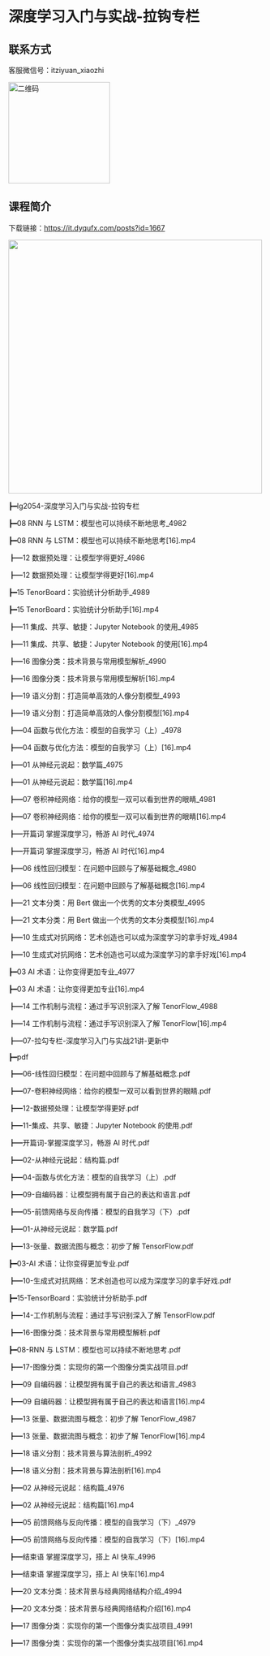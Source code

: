 # 深度学习入门与实战-拉钩专栏

## 联系方式

客服微信号：itziyuan_xiaozhi

<img src="https://ziyuanyun.oss-cn-guangzhou.aliyuncs.com/common/20240614073449/666b82192834a.jpg" width="200" height="200" alt="二维码">

## 课程简介

下载链接：https://it.dyqufx.com/posts?id=1667

<img src="https://ziyuanyun.oss-cn-guangzhou.aliyuncs.com/yun/20240515183503/66448fd78b477.jpg" width="500" alt="">

  ┣━lg2054-深度学习入门与实战-拉钩专栏

 ┣━08 RNN 与 LSTM：模型也可以持续不断地思考_4982

 ┣━08 RNN 与 LSTM：模型也可以持续不断地思考[16].mp4

 ┣━12 数据预处理：让模型学得更好_4986

 ┣━12 数据预处理：让模型学得更好[16].mp4

 ┣━15 TenorBoard：实验统计分析助手_4989

 ┣━15 TenorBoard：实验统计分析助手[16].mp4

 ┣━11 集成、共享、敏捷：Jupyter Notebook 的使用_4985

 ┣━11 集成、共享、敏捷：Jupyter Notebook 的使用[16].mp4

 ┣━16 图像分类：技术背景与常用模型解析_4990

 ┣━16 图像分类：技术背景与常用模型解析[16].mp4

 ┣━19 语义分割：打造简单高效的人像分割模型_4993

 ┣━19 语义分割：打造简单高效的人像分割模型[16].mp4

 ┣━04 函数与优化方法：模型的自我学习（上）_4978

 ┣━04 函数与优化方法：模型的自我学习（上）[16].mp4

 ┣━01 从神经元说起：数学篇_4975

 ┣━01 从神经元说起：数学篇[16].mp4

 ┣━07 卷积神经网络：给你的模型一双可以看到世界的眼睛_4981

 ┣━07 卷积神经网络：给你的模型一双可以看到世界的眼睛[16].mp4

 ┣━开篇词 掌握深度学习，畅游 AI 时代_4974

 ┣━开篇词 掌握深度学习，畅游 AI 时代[16].mp4

 ┣━06 线性回归模型：在问题中回顾与了解基础概念_4980

 ┣━06 线性回归模型：在问题中回顾与了解基础概念[16].mp4

 ┣━21 文本分类：用 Bert 做出一个优秀的文本分类模型_4995

 ┣━21 文本分类：用 Bert 做出一个优秀的文本分类模型[16].mp4

 ┣━10 生成式对抗网络：艺术创造也可以成为深度学习的拿手好戏_4984

 ┣━10 生成式对抗网络：艺术创造也可以成为深度学习的拿手好戏[16].mp4

 ┣━03 AI 术语：让你变得更加专业_4977

 ┣━03 AI 术语：让你变得更加专业[16].mp4

 ┣━14 工作机制与流程：通过手写识别深入了解 TenorFlow_4988

 ┣━14 工作机制与流程：通过手写识别深入了解 TenorFlow[16].mp4

 ┣━07-拉勾专栏-深度学习入门与实战21讲-更新中

 ┣━pdf

 ┣━06-线性回归模型：在问题中回顾与了解基础概念.pdf

 ┣━07-卷积神经网络：给你的模型一双可以看到世界的眼睛.pdf

 ┣━12-数据预处理：让模型学得更好.pdf

 ┣━11-集成、共享、敏捷：Jupyter Notebook 的使用.pdf

 ┣━开篇词-掌握深度学习，畅游 AI 时代.pdf

 ┣━02-从神经元说起：结构篇.pdf

 ┣━04-函数与优化方法：模型的自我学习（上）.pdf

 ┣━09-自编码器：让模型拥有属于自己的表达和语言.pdf

 ┣━05-前馈网络与反向传播：模型的自我学习（下）.pdf

 ┣━01-从神经元说起：数学篇.pdf

 ┣━13-张量、数据流图与概念：初步了解 TensorFlow.pdf

 ┣━03-AI 术语：让你变得更加专业.pdf

 ┣━10-生成式对抗网络：艺术创造也可以成为深度学习的拿手好戏.pdf

 ┣━15-TensorBoard：实验统计分析助手.pdf

 ┣━14-工作机制与流程：通过手写识别深入了解 TensorFlow.pdf

 ┣━16-图像分类：技术背景与常用模型解析.pdf

 ┣━08-RNN 与 LSTM：模型也可以持续不断地思考.pdf

 ┣━17-图像分类：实现你的第一个图像分类实战项目.pdf

 ┣━09 自编码器：让模型拥有属于自己的表达和语言_4983

 ┣━09 自编码器：让模型拥有属于自己的表达和语言[16].mp4

 ┣━13 张量、数据流图与概念：初步了解 TenorFlow_4987

 ┣━13 张量、数据流图与概念：初步了解 TenorFlow[16].mp4

 ┣━18 语义分割：技术背景与算法剖析_4992

 ┣━18 语义分割：技术背景与算法剖析[16].mp4

 ┣━02 从神经元说起：结构篇_4976

 ┣━02 从神经元说起：结构篇[16].mp4

 ┣━05 前馈网络与反向传播：模型的自我学习（下）_4979

 ┣━05 前馈网络与反向传播：模型的自我学习（下）[16].mp4

 ┣━结束语 掌握深度学习，搭上 AI 快车_4996

 ┣━结束语 掌握深度学习，搭上 AI 快车[16].mp4

 ┣━20 文本分类：技术背景与经典网络结构介绍_4994

 ┣━20 文本分类：技术背景与经典网络结构介绍[16].mp4

 ┣━17 图像分类：实现你的第一个图像分类实战项目_4991

 ┣━17 图像分类：实现你的第一个图像分类实战项目[16].mp4

  